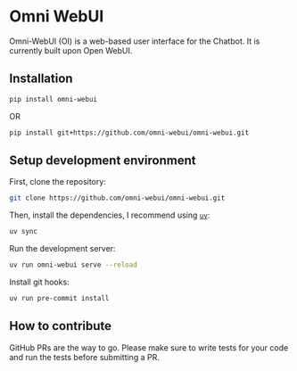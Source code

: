 Omni WebUI
==========

Omni-WebUI (OI) is a web-based user interface for the Chatbot. It is currently built
upon Open WebUI.


## Installation

```bash
pip install omni-webui
```

OR

```bash
pip install git+https://github.com/omni-webui/omni-webui.git
```

## Setup development environment

First, clone the repository:

```bash
git clone https://github.com/omni-webui/omni-webui.git
```

Then, install the dependencies, I recommend using [`uv`](https://docs.astral.sh/uv/):

```bash
uv sync
```

Run the development server:

```bash
uv run omni-webui serve --reload
```

Install git hooks:

```bash
uv run pre-commit install
```

## How to contribute

GitHub PRs are the way to go. Please make sure to write tests for your code and
run the tests before submitting a PR.

